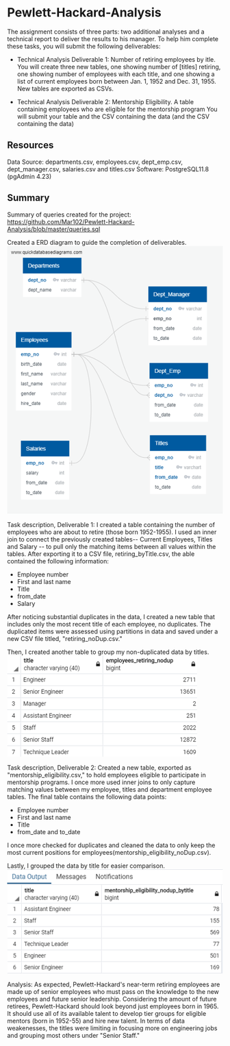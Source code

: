 # Pewlett-Hackard-Analysis
The assignment consists of three parts: two additional analyses and a technical report to deliver the results to his manager. To help him complete these tasks, you will submit the following deliverables:

* Technical Analysis Deliverable 1: Number of retiring employees by itle. You will create three new tables, one showing number of [titles] retiring, one showing number of employees with each title, and one showing a list of current employees born between Jan. 1, 1952 and Dec. 31, 1955. New tables are exported as CSVs. 

* Technical Analysis Deliverable 2: Mentorship Eligibility. A table containing employees who are eligible for the mentorship program You will submit your table and the CSV containing the data (and the CSV containing the data)

## Resources
Data Source: departments.csv, employees.csv, dept_emp.csv, dept_manager.csv, salaries.csv and titles.csv
Software: PostgreSQL11.8 (pgAdmin 4.23)

## Summary
Summary of queries created for the project: https://github.com/Mar102/Pewlett-Hackard-Analysis/blob/master/queries.sql

Created a ERD diagram to guide the completion of deliverables.
![](https://github.com/Mar102/Pewlett-Hackard-Analysis/blob/master/EmployeeDB.png)

Task description, Deliverable 1: I created a table containing the number of employees who are about to retire (those born 1952-1955). I used an inner join to connect the previously created tables-- Current Employees, Titles and Salary -- to pull only the matching items between all values within the tables. After exporting it to a CSV file, retiring_byTitle.csv, the able contained the following information:
- Employee number
- First and last name
- Title
- from_date
- Salary

After noticing substantial duplicates in the data, I created a new table that includes only the most recent title of each employee, no duplicates. The duplicated items were assessed using partitions in data and saved under a new CSV file titled, "retiring_noDup.csv." 

Then, I created another table to group my non-duplicated data by titles.
![](https://github.com/Mar102/Pewlett-Hackard-Analysis/blob/master/EmployeesRetiringbyTitle.PNG)

Task description, Deliverable 2: Created a new table, exported as "mentorship_eligibility.csv," to hold employees eligible to participate in mentorship programs. I once more used inner joins to only capture matching values between my employee, titles and department employee tables. The final table contains the following data points:
* Employee number
* First and last name
* Title
* from_date and to_date

I once more checked for duplicates and cleaned the data to only keep the most current positions for employees(mentorship_eligibility_noDup.csv).

Lastly, I grouped the data by title for easier comparison. 
![](https://github.com/Mar102/Pewlett-Hackard-Analysis/blob/master/Mentorship_byTitle.PNG)


Analysis:
As expected, Pewlett-Hackard's near-term retiring employees are made up of senior employees who must pass on the knowledge to the new employees and future senior leadership. Considering the amount of future retirees, Pewlett-Hackard should look beyond just employees born in 1965. It should use all of its available talent to develop tier groups for eligible mentors (born in 1952-55) and hire new talent. In terms of data weakenesses, the titles were limiting in focusing more on engineering jobs and grouping most others under "Senior Staff." 

